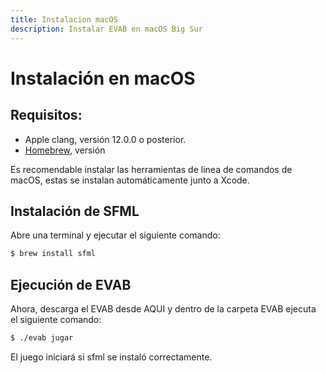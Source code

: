 ```yaml
---
title: Instalacion macOS
description: Instalar EVAB en macOS Big Sur
---
```

# Instalación en macOS

## Requisitos:

- Apple clang, versión 12.0.0 o posterior.
- [Homebrew](https://brew.sh/), versión

Es recomendable instalar las herramientas de linea de comandos de macOS,
estas se instalan automáticamente junto a Xcode.

## Instalación de SFML

Abre una terminal y ejecutar el siguiente comando:
```bash
$ brew install sfml
```

## Ejecución de EVAB

Ahora, descarga el EVAB desde AQUI y dentro de la carpeta EVAB ejecuta el siguiente comando:
  ```bash
  $ ./evab jugar
  ```
El juego iniciará si sfml se instaló correctamente.
